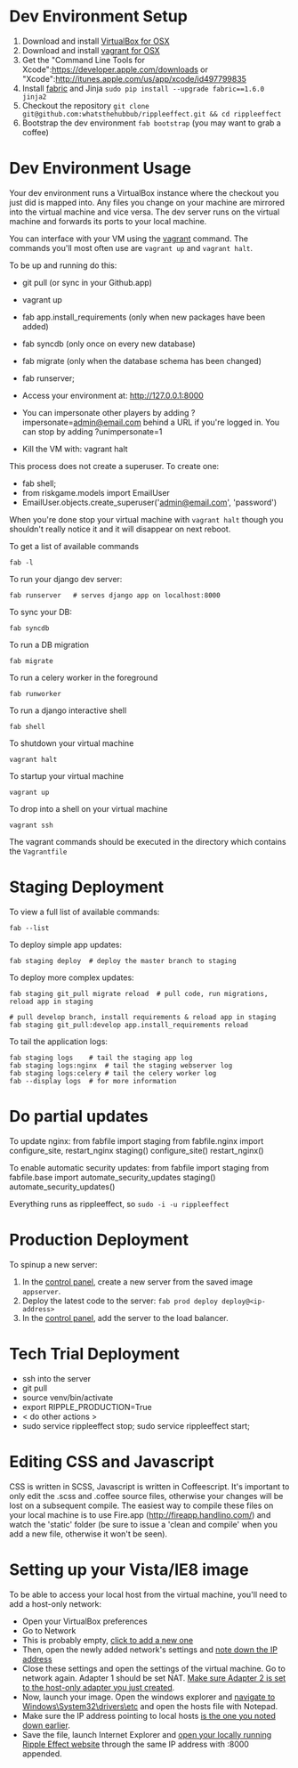 Dev Environment Setup
=====================
1. Download and install [VirtualBox for OSX](http://download.virtualbox.org/virtualbox/4.2.10/VirtualBox-4.2.10-84104-OSX.dmg)
2. Download and install [vagrant for OSX](http://files.vagrantup.com/packages/67bd4d30f7dbefa7c0abc643599f0244986c38c8/Vagrant.dmg)
3. Get the "Command Line Tools for Xcode":https://developer.apple.com/downloads or "Xcode":http://itunes.apple.com/us/app/xcode/id497799835
3. Install [fabric](http://docs.fabfile.org) and Jinja `sudo pip install --upgrade fabric==1.6.0 jinja2`
4. Checkout the repository `git clone git@github.com:whatsthehubbub/rippleeffect.git && cd rippleeffect`
5. Bootstrap the dev environment `fab bootstrap` (you may want to grab a coffee)

Dev Environment Usage
=====================
Your dev environment runs a VirtualBox instance where the checkout you just did is mapped into. Any files you change on your machine are mirrored into the virtual machine and vice versa. The dev server runs on the virtual machine and forwards its ports to your local machine.

You can interface with your VM using the [vagrant](http://docs.vagrantup.com/v2/getting-started/index.html) command. The commands you'll most often use are `vagrant up` and `vagrant halt`.

To be up and running do this:

* git pull (or sync in your Github.app)
* vagrant up
* fab app.install_requirements (only when new packages have been added)
* fab syncdb (only once on every new database)
* fab migrate (only when the database schema has been changed)
* fab runserver;
* Access your environment at: http://127.0.0.1:8000

* You can impersonate other players by adding ?impersonate=admin@email.com behind a URL if you're logged in. You can stop by adding ?unimpersonate=1

* Kill the VM with: vagrant halt

This process does not create a superuser. To create one:
* fab shell;
* from riskgame.models import EmailUser
* EmailUser.objects.create_superuser('admin@email.com', 'password')

When you're done stop your virtual machine with `vagrant halt` though you shouldn't really notice it and it will disappear on next reboot.


To get a list of available commands

	fab -l

To run your django dev server:

	fab runserver	# serves django app on localhost:8000

To sync your DB:

	fab syncdb

To run a DB migration

	fab migrate

To run a celery worker in the foreground

	fab runworker

To run a django interactive shell

	fab shell

To shutdown your virtual machine

	vagrant halt

To startup your virtual machine

	vagrant up

To drop into a shell on your virtual machine

	vagrant ssh

The vagrant commands should be executed in the directory which contains the `Vagrantfile`


Staging Deployment
==================
To view a full list of available commands:

    fab --list

To deploy simple app updates:

    fab staging deploy  # deploy the master branch to staging
        
To deploy more complex updates:

    fab staging git_pull migrate reload  # pull code, run migrations, reload app in staging
    
    # pull develop branch, install requirements & reload app in staging
    fab staging git_pull:develop app.install_requirements reload

To tail the application logs:
    
    fab staging logs    # tail the staging app log
    fab staging logs:nginx  # tail the staging webserver log
    fab staging logs:celery # tail the celery worker log
    fab --display logs  # for more information

Do partial updates
==================

To update nginx:
    from fabfile import staging
    from fabfile.nginx import configure_site, restart_nginx
    staging()
    configure_site()
    restart_nginx()

To enable automatic security updates:
    from fabfile import staging
    from fabfile.base import automate_security_updates
    staging()
    automate_security_updates()

Everything runs as rippleeffect, so `sudo -i -u rippleeffect`

Production Deployment
=====================
To spinup a new server:

1. In the [control panel](https://mycloud.rackspace.co.uk/a/alper/#new), create a new server from the saved image `appserver`.
2. Deploy the latest code to the server: `fab prod deploy deploy@<ip-address>`
3. In the [control panel](https://mycloud.rackspace.co.uk/a/alper/load_balancers#rax%3Aload-balancer%2CcloudLoadBalancers%2CLON/60541), add the server to the load balancer.


Tech Trial Deployment
=====================

* ssh into the server
* git pull
* source venv/bin/activate
* export RIPPLE_PRODUCTION=True
* < do other actions >
* sudo service rippleeffect stop; sudo service rippleeffect start;


Editing CSS and Javascript
==========================

CSS is written in SCSS, Javascript is written in Coffeescript. It's important to only edit
the .scss and .coffee source files, otherwise your changes will be lost on a subsequent
compile. The easiest way to compile these files on your local machine is to use
Fire.app (http://fireapp.handlino.com/) and watch the 'static' folder (be sure to issue a
'clean and compile' when you add a new file, otherwise it won't be seen).

Setting up your Vista/IE8 image
===============================

To be able to access your local host from the virtual machine, you'll need to add a host-only network:

* Open your VirtualBox preferences
* Go to Network
* This is probably empty, [click to add a new one](https://dl.dropbox.com/s/zmru0yh2y9vlqj9/2013-04-08_at_17.56.50.png)
* Then, open the newly added network's settings and [note down the IP address](https://dl.dropbox.com/s/qx9y4p865tnpdya/2013-04-08_at_17.58.01.png)
* Close these settings and open the settings of the virtual machine. Go to network again. Adapter 1 should be set NAT. [Make sure Adapter 2 is set to the host-only adapter you just created](https://dl.dropbox.com/s/od48vxbl90jp5wf/2013-04-08_at_18.00.09.png). 
* Now, launch your image. Open the windows explorer and [navigate to Windows\System32\drivers\etc](https://dl.dropbox.com/s/9xnels3daeak2la/2013-04-08_at_18.05.45.png) and open the hosts file with Notepad.
* Make sure the IP address pointing to local hosts [is the one you noted down earlier](https://dl.dropbox.com/s/c5az3cukdhm5e2c/2013-04-08_at_18.06.23%20%281%29.png).
* Save the file, launch Internet Explorer and [open your locally running Ripple Effect website](https://dl.dropbox.com/s/tfwd0iapolxsmn4/2013-04-08_at_18.07.22.png) through the same IP address with :8000 appended.
